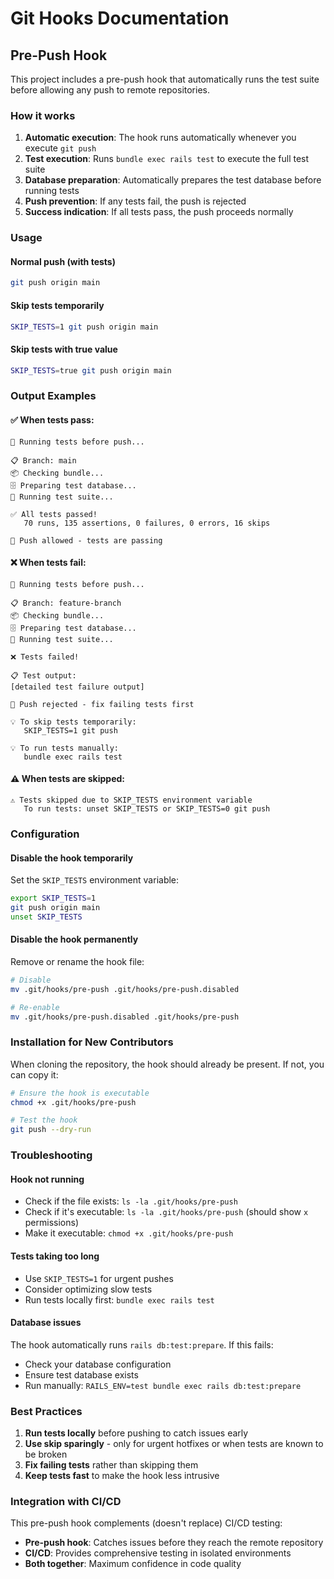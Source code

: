 # Git Hooks Documentation

## Pre-Push Hook

This project includes a pre-push hook that automatically runs the test suite before allowing any push to remote repositories.

### How it works

1. **Automatic execution**: The hook runs automatically whenever you execute `git push`
2. **Test execution**: Runs `bundle exec rails test` to execute the full test suite
3. **Database preparation**: Automatically prepares the test database before running tests
4. **Push prevention**: If any tests fail, the push is rejected
5. **Success indication**: If all tests pass, the push proceeds normally

### Usage

#### Normal push (with tests)
```bash
git push origin main
```

#### Skip tests temporarily
```bash
SKIP_TESTS=1 git push origin main
```

#### Skip tests with true value
```bash
SKIP_TESTS=true git push origin main
```

### Output Examples

#### ✅ When tests pass:
```
🧪 Running tests before push...

📋 Branch: main
📦 Checking bundle...
🗄️ Preparing test database...
🚀 Running test suite...

✅ All tests passed!
   70 runs, 135 assertions, 0 failures, 0 errors, 16 skips
   
🎉 Push allowed - tests are passing
```

#### ❌ When tests fail:
```
🧪 Running tests before push...

📋 Branch: feature-branch
📦 Checking bundle...
🗄️ Preparing test database...
🚀 Running test suite...

❌ Tests failed!

📋 Test output:
[detailed test failure output]

🚫 Push rejected - fix failing tests first

💡 To skip tests temporarily:
   SKIP_TESTS=1 git push

💡 To run tests manually:
   bundle exec rails test
```

#### ⚠️ When tests are skipped:
```
⚠️ Tests skipped due to SKIP_TESTS environment variable
   To run tests: unset SKIP_TESTS or SKIP_TESTS=0 git push
```

### Configuration

#### Disable the hook temporarily
Set the `SKIP_TESTS` environment variable:
```bash
export SKIP_TESTS=1
git push origin main
unset SKIP_TESTS
```

#### Disable the hook permanently
Remove or rename the hook file:
```bash
# Disable
mv .git/hooks/pre-push .git/hooks/pre-push.disabled

# Re-enable
mv .git/hooks/pre-push.disabled .git/hooks/pre-push
```

### Installation for New Contributors

When cloning the repository, the hook should already be present. If not, you can copy it:

```bash
# Ensure the hook is executable
chmod +x .git/hooks/pre-push

# Test the hook
git push --dry-run
```

### Troubleshooting

#### Hook not running
- Check if the file exists: `ls -la .git/hooks/pre-push`
- Check if it's executable: `ls -la .git/hooks/pre-push` (should show `x` permissions)
- Make it executable: `chmod +x .git/hooks/pre-push`

#### Tests taking too long
- Use `SKIP_TESTS=1` for urgent pushes
- Consider optimizing slow tests
- Run tests locally first: `bundle exec rails test`

#### Database issues
The hook automatically runs `rails db:test:prepare`. If this fails:
- Check your database configuration
- Ensure test database exists
- Run manually: `RAILS_ENV=test bundle exec rails db:test:prepare`

### Best Practices

1. **Run tests locally** before pushing to catch issues early
2. **Use skip sparingly** - only for urgent hotfixes or when tests are known to be broken
3. **Fix failing tests** rather than skipping them
4. **Keep tests fast** to make the hook less intrusive

### Integration with CI/CD

This pre-push hook complements (doesn't replace) CI/CD testing:
- **Pre-push hook**: Catches issues before they reach the remote repository
- **CI/CD**: Provides comprehensive testing in isolated environments
- **Both together**: Maximum confidence in code quality
